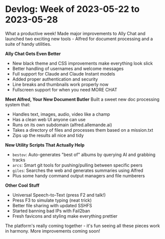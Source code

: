 # Devlog: Week of 2023-05-22 to 2023-05-28

What a productive week! Made major improvements to Ally Chat and launched two exciting new tools - Alfred for document processing and a suite of handy utilities.

**Ally Chat Gets Even Better**
- New black theme and CSS improvements make everything look slick
- Better handling of usernames and welcome messages
- Full support for Claude and Claude Instant models
- Added proper authentication and security
- Line breaks and thumbnails work properly now
- Fullscreen support for when you need MORE CHAT

**Meet Alfred, Your New Document Butler**
Built a sweet new doc processing system that:
- Handles text, images, audio, video like a champ
- Has a clean web UI anyone can use
- Runs on its own subdomain (alfred.allemande.ai)
- Takes a directory of files and processes them based on a mission.txt
- Zips up the results all nice and tidy

**New Utility Scripts That Actually Help**
- `bestov`: Auto-generates "best of" albums by querying AI and grabbing tracks
- `arcs`: Smart git tools for pushing/pulling between specific peers
- `giles`: Searches the web and generates summaries using Alfred
- Plus some handy command output managers and file numberers

**Other Cool Stuff**
- Universal Speech-to-Text (press F2 and talk!)
- Press F3 to simulate typing (neat trick)
- Better file sharing with updated SSHFS
- Started banning bad IPs with Fail2ban
- Fresh favicons and styling make everything prettier

The platform's really coming together - it's fun seeing all these pieces work in harmony. More improvements coming soon!
